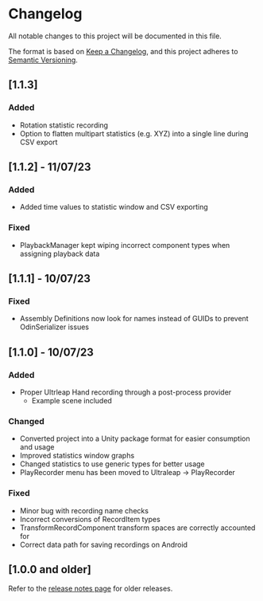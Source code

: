 # Changelog
All notable changes to this project will be documented in this file.

The format is based on [Keep a Changelog](https://keepachangelog.com/en/1.0.0/),
and this project adheres to [Semantic Versioning](https://semver.org/spec/v2.0.0.html).

## [1.1.3]

### Added
- Rotation statistic recording
- Option to flatten multipart statistics (e.g. XYZ) into a single line during CSV export

## [1.1.2] - 11/07/23

### Added
- Added time values to statistic window and CSV exporting

### Fixed
- PlaybackManager kept wiping incorrect component types when assigning playback data

## [1.1.1] - 10/07/23

### Fixed
- Assembly Definitions now look for names instead of GUIDs to prevent OdinSerializer issues

## [1.1.0] - 10/07/23

### Added
- Proper Ultrleap Hand recording through a post-process provider
  - Example scene included

### Changed
- Converted project into a Unity package format for easier consumption and usage
- Improved statistics window graphs
- Changed statistics to use generic types for better usage
- PlayRecorder menu has been moved to Ultraleap -> PlayRecorder

### Fixed
- Minor bug with recording name checks
- Incorrect conversions of RecordItem types
- TransformRecordComponent transform spaces are correctly accounted for
- Correct data path for saving recordings on Android

## [1.0.0 and older]

Refer to the [release notes page](https://github.com/ultraleap/PlayRecorder/releases) for older releases.